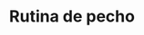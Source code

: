 ---
title: "Rutina de pecho"
excerpt: "Es bien sabido que un buen pecho atrae muchas miradas. Mira esta rutina de ejercicios para ser el centro de ellas."
---